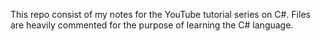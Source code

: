 This repo consist of my notes for the YouTube tutorial series on C#.
Files are heavily commented for the purpose of learning the C# language.
